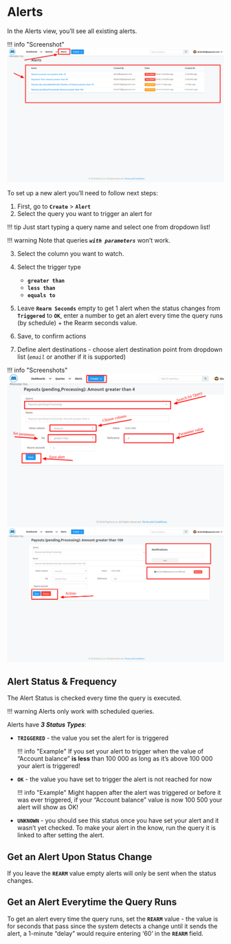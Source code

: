 # Alerts


In the Alerts view, you’ll see all existing alerts.

!!! info "Screenshot"
    [![Alerts](images/alerts3.png)](images/alerts3.png)

To set up a new alert you’ll need to follow next steps:

1. First, go to **```Create```** > **```Alert```**
2. Select the query you want to trigger an alert for 

!!! tip
    Just start typing a query name and select one from dropdown list! 

!!! warning
    Note that queries **_```with parameters```_** won’t work.

3. Select the column you want to watch.
4. Select the trigger type 
    
    - **```greater than```**
    - **```less than```** 
    - **```equals to```**


5. Leave **```Rearm Seconds```** empty to get 1 alert when the status changes from **```Triggered```** to **```OK```**, enter a number to get an alert every time the query runs (by schedule) + the Rearm seconds value.
6. Save, to confirm actions
7. Define alert destinations - choose alert destination point from dropdown list (_```email```_ or another if it is supported)

!!! info "Screenshots"
    [![Alerts](images/alerts1.png)](images/alerts1.png)
    [![Alerts](images/alerts2.png)](images/alerts2.png)



## Alert Status & Frequency
The Alert Status is checked every time the query is executed.

!!! warning
    Alerts only work with scheduled queries.

Alerts have **_3 Status Types_**:

- **```TRIGGERED```** - the value you set the alert for is triggered 
   
    !!! info "Example"
        If you set your alert to trigger when the value of “Account balance” **is less** than 100 000 as long as it’s above 100 000 your alert is triggered!

- **```OK```** - the value you have set to trigger the alert is not reached for now 
   
    !!! info "Example"
        Might happen after the alert was triggered or before it was ever triggered, if your “Account balance” value is now 100 500 your alert will show as OK!

- **```UNKNOWN```** - you should see this status once you have set your alert and it wasn’t yet checked. To make your alert in the know, run the query it is linked to after setting the alert.

## Get an Alert Upon Status Change

If you leave the **```REARM```** value empty alerts will only be sent when the status changes.

## Get an Alert Everytime the Query Runs

To get an alert every time the query runs, set the **```REARM```** value - the value is for seconds that pass since the system detects a change until it sends the alert, a 1-minute “delay” would require entering ‘60’ in the **```REARM```** field.

